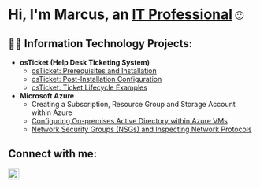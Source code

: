 <h1>Hi, I'm Marcus, an <a href="https://linkedin.com/in/Josh">IT Professional</a>☺</h1>

<h2>👨‍💻 Information Technology Projects:</h2>

- <b>osTicket (Help Desk Ticketing System)</b>
  - [osTicket: Prerequisites and Installation](https://github.com/marcusblue/osticket-prereqs)
  - [osTicket: Post-Installation Configuration](https://github.com/marcusblue/post-install-config)
  - [osTicket: Ticket Lifecycle Examples](https://github.com/marcusblue/ticket-lifecycle)
- <b>Microsoft Azure</b>
  -  Creating a Subscription, Resource Group and Storage Account within Azure
  - [Configuring On-premises Active Directory within Azure VMs](https://github.com/marcusblue/configure-ad)
  - [Network Security Groups (NSGs) and Inspecting Network Protocols](https://github.com/marcusblue/azure-network-protocols)

<h2>Connect with me:</h2>

[<img align="left" alt="Josh | LinkedIn" width="22px" src="https://cdn.jsdelivr.net/npm/simple-icons@v3/icons/linkedin.svg" />][linkedin]

[linkedin]: https://linkedin.com/in/Marcus-Blue
